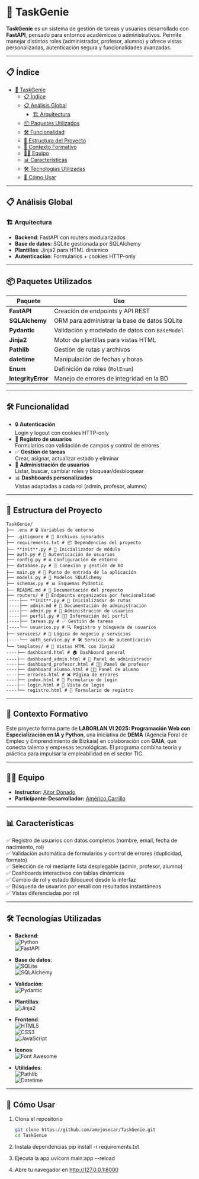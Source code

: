 # 🚀 TaskGenie

**TaskGenie** es un sistema de gestión de tareas y usuarios desarrollado con **FastAPI**, pensado para entornos académicos o administrativos. Permite manejar distintos roles (administrador, profesor, alumno) y ofrece vistas personalizadas, autenticación segura y funcionalidades avanzadas.

---

## 📋 Índice

- [🚀 TaskGenie](#-taskgenie)
  - [📋 Índice](#-índice)
  - [📋 Análisis Global](#-análisis-global)
    - [🏗️ Arquitectura](#️-arquitectura)
  - [📦 Paquetes Utilizados](#-paquetes-utilizados)
  - [🛠️ Funcionalidad](#️-funcionalidad)
  - [📁 Estructura del Proyecto](#-estructura-del-proyecto)
  - [📆 Contexto Formativo](#-contexto-formativo)
  - [👨‍💼 Equipo](#-equipo)
  - [📊 Características](#-características)
  - [🛠️ Tecnologías Utilizadas](#️-tecnologías-utilizadas)
  - [🔧 Cómo Usar](#-cómo-usar)

---

## 📋 Análisis Global

### 🏗️ Arquitectura

- **Backend**: FastAPI con routers modularizados
- **Base de datos**: SQLite gestionada por SQLAlchemy
- **Plantillas**: Jinja2 para HTML dinámico
- **Autenticación**: Formularios + cookies HTTP-only

---

## 📦 Paquetes Utilizados

| Paquete            | Uso                                            |
| ------------------ | ---------------------------------------------- |
| **FastAPI**        | Creación de endpoints y API REST               |
| **SQLAlchemy**     | ORM para administrar la base de datos SQLite   |
| **Pydantic**       | Validación y modelado de datos con `BaseModel` |
| **Jinja2**         | Motor de plantillas para vistas HTML           |
| **Pathlib**        | Gestión de rutas y archivos                    |
| **datetime**       | Manipulación de fechas y horas                 |
| **Enum**           | Definición de roles (`RolEnum`)                |
| **IntegrityError** | Manejo de errores de integridad en la BD       |

---

## 🛠️ Funcionalidad

- 🔒 **Autenticación**  
  Login y logout con cookies HTTP-only
- 📝 **Registro de usuarios**  
  Formularios con validación de campos y control de errores
- ✅ **Gestión de tareas**  
  Crear, asignar, actualizar estado y eliminar
- 👥 **Administración de usuarios**  
  Listar, buscar, cambiar roles y bloquear/desbloquear
- 📊 **Dashboards personalizados**  
  Vistas adaptadas a cada rol (admin, profesor, alumno)

---

## 📁 Estructura del Proyecto

```text
TaskGenie/
├── .env # 🔒 Variables de entorno
├── .gitignore # 🚫 Archivos ignorados
├── requirements.txt # 📦 Dependencias del proyecto
├── **init**.py # 🧩 Inicializador de módulo
├── auth.py # 🔑 Autenticación de usuarios
├── config.py # ⚙️ Configuración de entorno
├── database.py # 🗄️ Conexión y gestión de BD
├── main.py # 🚀 Punto de entrada de la aplicación
├── models.py # 📜 Modelos SQLAlchemy
├── schemas.py # 📊 Esquemas Pydantic
├── README.md # 📖 Documentación del proyecto
├── routers/ # 📌 Endpoints organizados por funcionalidad
│----├── **init**.py # 🧩 Inicializador de rutas
│----├── admin.md # 📄 Documentación de administración
│----├── admin.py # 👥 Administración de usuarios
│----├── perfil.py # 🧑‍💼 Información del perfil
│----├── tareas.py # ✅ Gestión de tareas
│----└── usuarios.py # 🔍 Registro y búsqueda de usuarios
├── services/ # 🔧 Lógica de negocio y servicios
│----└── auth_service.py # 🛠️ Servicio de autenticación
└── templates/ # 🎨 Vistas HTML con Jinja2
----├── dashboard.html # 🏠 Dashboard general
----├── dashboard_admin.html # 👑 Panel de administrador
----├── dashboard_profesor.html # 🧑‍🏫 Panel de profesor
----├── dashboard_alumno.html # 👨‍🎓 Panel de alumno
----├── errores.html # ❌ Página de errores
----├── index.html # 🔑 Formulario de login
----├── login.html # 🎫 Vista de login
----└── registro.html # 📝 Formulario de registro
```

---

## 📆 Contexto Formativo

Este proyecto forma parte de **LABORLAN VI 2025: Programación Web con Especialización en IA y Python**, una iniciativa de **DEMA** (Agencia Foral de Empleo y Emprendimiento de Bizkaia) en colaboración con **GAIA**, que conecta talento y empresas tecnológicas. El programa combina teoría y práctica para impulsar la empleabilidad en el sector TIC.

---

## 👨‍💼 Equipo

- **Instructor:** [Aitor Donado](https://github.com/Aitor-Donado)
- **Participante-Desarrollador:** [Américo Carrillo](https://github.com/amejosecar)

---

## 📊 Características

✅ Registro de usuarios con datos completos (nombre, email, fecha de nacimiento, rol)  
✅ Validación automática de formularios y control de errores (duplicidad, formato)  
✅ Selección de rol mediante lista desplegable (admin, profesor, alumno)  
✅ Dashboards interactivos con tablas dinámicas  
✅ Cambio de rol y estado (bloqueo) desde la interfaz  
✅ Búsqueda de usuarios por email con resultados instantáneos  
✅ Vistas diferenciadas por rol

---

## 🛠️ Tecnologías Utilizadas

- **Backend**:  
  ![Python](https://img.shields.io/badge/Python-3776AB?logo=python&logoColor=white)  
  ![FastAPI](https://img.shields.io/badge/FastAPI-009688?logo=fastapi&logoColor=white)

- **Base de datos**:  
  ![SQLite](https://img.shields.io/badge/SQLite-07405E?logo=sqlite&logoColor=white)  
  ![SQLAlchemy](https://img.shields.io/badge/SQLAlchemy-13656B?logo=sqlalchemy&logoColor=white)

- **Validación**:  
  ![Pydantic](https://img.shields.io/badge/Pydantic-009688?logo=pydantic&logoColor=white)

- **Plantillas**:  
  ![Jinja2](https://img.shields.io/badge/Jinja2-B41717?logo=jinja&logoColor=white)

- **Frontend**:  
  ![HTML5](https://img.shields.io/badge/HTML5-E34F26?logo=html5&logoColor=white)  
  ![CSS3](https://img.shields.io/badge/CSS3-1572B6?logo=css3&logoColor=white)  
  ![JavaScript](https://img.shields.io/badge/JavaScript-F7DF1E?logo=javascript&logoColor=black)

- **Iconos**:  
  ![Font Awesome](https://img.shields.io/badge/Font%20Awesome-05122A?logo=font-awesome&logoColor=white)

- **Utilidades**:  
  ![Pathlib](https://img.shields.io/badge/Pathlib-F4BB44?logo=python&logoColor=white)  
  ![Datetime](https://img.shields.io/badge/Datetime-FFCC00?logo=python&logoColor=white)

---

## 🔧 Cómo Usar

1. Clona el repositorio

   ```bash
   git clone https://github.com/amejosecar/TaskGenie.git
   cd TaskGenie

   ```

2. Instala dependencias
   pip install -r requirements.txt

3. Ejecuta la app
   uvicorn main:app --reload

4. Abre tu navegador en http://127.0.0.1:8000
